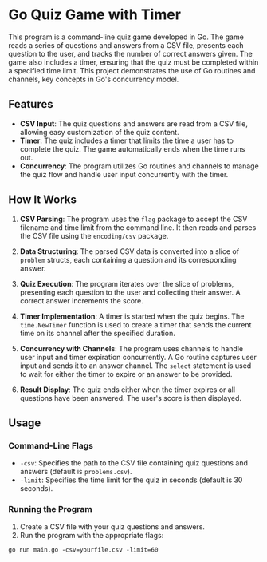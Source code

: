 # Go Quiz Game with Timer

This program is a command-line quiz game developed in Go. The game reads a series of questions and answers from a CSV file, presents each question to the user, and tracks the number of correct answers given. The game also includes a timer, ensuring that the quiz must be completed within a specified time limit. This project demonstrates the use of Go routines and channels, key concepts in Go's concurrency model.

## Features

- **CSV Input**: The quiz questions and answers are read from a CSV file, allowing easy customization of the quiz content.
- **Timer**: The quiz includes a timer that limits the time a user has to complete the quiz. The game automatically ends when the time runs out.
- **Concurrency**: The program utilizes Go routines and channels to manage the quiz flow and handle user input concurrently with the timer.

## How It Works

1. **CSV Parsing**: The program uses the `flag` package to accept the CSV filename and time limit from the command line. It then reads and parses the CSV file using the `encoding/csv` package.

2. **Data Structuring**: The parsed CSV data is converted into a slice of `problem` structs, each containing a question and its corresponding answer.

3. **Quiz Execution**: The program iterates over the slice of problems, presenting each question to the user and collecting their answer. A correct answer increments the score.

4. **Timer Implementation**: A timer is started when the quiz begins. The `time.NewTimer` function is used to create a timer that sends the current time on its channel after the specified duration.

5. **Concurrency with Channels**: The program uses channels to handle user input and timer expiration concurrently. A Go routine captures user input and sends it to an answer channel. The `select` statement is used to wait for either the timer to expire or an answer to be provided.

6. **Result Display**: The quiz ends either when the timer expires or all questions have been answered. The user's score is then displayed.

## Usage


### Command-Line Flags

- `-csv`: Specifies the path to the CSV file containing quiz questions and answers (default is `problems.csv`).
- `-limit`: Specifies the time limit for the quiz in seconds (default is 30 seconds).

### Running the Program

1. Create a CSV file with your quiz questions and answers.
2. Run the program with the appropriate flags:

```go run main.go -csv=yourfile.csv -limit=60```





